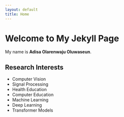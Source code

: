 ```yaml
---
layout: default
title: Home
---
```


# Welcome to My Jekyll Page

My name is **Adisa Olarenwaju Oluwaseun**.

## Research Interests
- Computer Vision
- Signal Processing
- Health Education
- Computer Education
- Machine Learning
- Deep Learning
- Transformer Models
